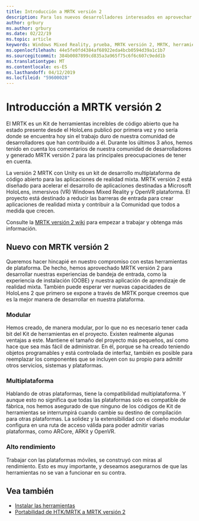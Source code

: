 ```yaml
---
title: Introducción a MRTK versión 2
description: Para los nuevos desarrolladores interesados en aprovechar MRTK
author: grbury
ms.author: grbury
ms.date: 02/22/19
ms.topic: article
keywords: Windows Mixed Reality, prueba, MRTK versión 2, MRTK, herramientas, SDK, HoloLens, HoloLens 2
ms.openlocfilehash: 44e5fe0fd4384af68922eda4bcb0594d39a1c1b7
ms.sourcegitcommit: 384b0087899cd835a3a965f75c6f6c607c9edd1b
ms.translationtype: MT
ms.contentlocale: es-ES
ms.lasthandoff: 04/12/2019
ms.locfileid: "59600028"
---
```

# <a name="getting-started-with-mrtk-version-2"></a>Introducción a MRTK versión 2

El MRTK es un Kit de herramientas increíbles de código abierto que ha estado presente desde el HoloLens publicó por primera vez y no sería donde se encuentra hoy sin el trabajo duro de nuestra comunidad de desarrolladores que han contribuido a él. Durante los últimos 3 años, hemos tenido en cuenta los comentarios de nuestra comunidad de desarrolladores y generado MRTK versión 2 para las principales preocupaciones de tener en cuenta.  

La versión 2 MRTK con Unity es un kit de desarrollo multiplataforma de código abierto para las aplicaciones de realidad mixta.  MRTK versión 2 está diseñado para acelerar el desarrollo de aplicaciones destinadas a Microsoft HoloLens, inmersivos (VR) Windows Mixed Reality y OpenVR plataforma. El proyecto está destinado a reducir las barreras de entrada para crear aplicaciones de realidad mixta y contribuir a la Comunidad que todos a medida que crecen. 


Consulte la <a href="https://github.com/Microsoft/MixedRealityToolkit-Unity/wiki/Getting-Started-with-MRTK-v2" target="_blank">MRTK versión 2 wiki</a> para empezar a trabajar y obtenga más información.

## <a name="new-with-mrtk-version-2"></a>Nuevo con MRTK versión 2
Queremos hacer hincapié en nuestro compromiso con estas herramientas de plataforma.  De hecho, hemos aprovechado MRTK versión 2 para desarrollar nuestras experiencias de bandeja de entrada, como la experiencia de instalación (OOBE) y nuestra aplicación de aprendizaje de realidad mixta.  También puede esperar ver nuevas capacidades de HoloLens 2 que primero se expone a través de MRTK porque creemos que es la mejor manera de desarrollar en nuestra plataforma. 

### <a name="modular"></a>Modular
Hemos creado, de manera modular, por lo que no es necesario tener cada bit del Kit de herramientas en el proyecto.  Existen realmente algunas ventajas a este.  Mantiene el tamaño del proyecto más pequeños, así como hace que sea más fácil de administrar.  En él, porque se ha creado teniendo objetos programables y está controlada de interfaz, también es posible para reemplazar los componentes que se incluyen con su propio para admitir otros servicios, sistemas y plataformas.


### <a name="cross-platform"></a>Multiplataforma
Hablando de otras plataformas, tiene la compatibilidad multiplataforma.  Y aunque esto no significa que todas las plataformas solo es compatible de fábrica, nos hemos asegurado de que ninguno de los códigos de Kit de herramientas se interrumpirá cuando cambie su destino de compilación para otras plataformas.  La solidez y la extensibilidad con el diseño modular configura en una ruta de acceso válida para poder admitir varias plataformas, como ARCore, ARKit y OpenVR.


### <a name="performant"></a>Alto rendimiento
Trabajar con las plataformas móviles, se construyó con miras al rendimiento.  Esto es muy importante, y deseamos asegurarnos de que las herramientas no se van a funcionar en su contra.


## <a name="see-also"></a>Vea también
* [Instalar las herramientas](install-the-tools.md)
* [Portabilidad de HTK/MRTK a MRTK versión 2](mrtk-porting-guide.md)
